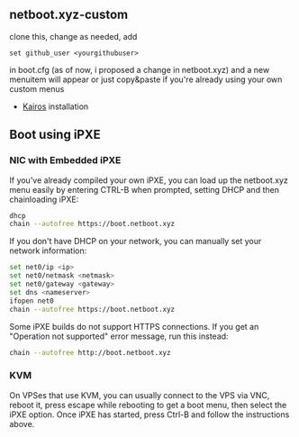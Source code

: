 ## netboot.xyz-custom

clone this, change as needed, add

    set github_user <yourgithubuser>

in boot.cfg (as of now, i proposed a change in netboot.xyz) and a new menuitem will appear
or just copy&paste if you're already using your own custom menus

* [Kairos](https://kairos.io) installation

## Boot using iPXE

### NIC with Embedded iPXE

If you've already compiled your own iPXE, you can load up the netboot.xyz menu easily by entering CTRL-B when prompted, setting DHCP and then chainloading iPXE:

```bash
dhcp
chain --autofree https://boot.netboot.xyz
```

If you don't have DHCP on your network, you can manually set your network information:

```bash
set net0/ip <ip>
set net0/netmask <netmask>
set net0/gateway <gateway>
set dns <nameserver>
ifopen net0
chain --autofree https://boot.netboot.xyz
```

Some iPXE builds do not support HTTPS connections. If you get an "Operation not supported" error message, run this instead:

```bash
chain --autofree http://boot.netboot.xyz
```

### KVM

On VPSes that use KVM, you can usually connect to the VPS via VNC, reboot it, press escape while rebooting to get a boot menu, then select the iPXE option. Once iPXE has started, press Ctrl-B and follow the instructions above.
